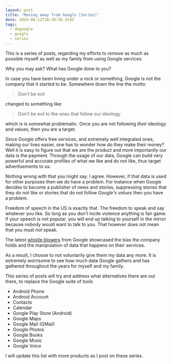 ```yaml
---
layout: post
title: 'Moving away from Google [Series]'
date: 2019-08-12T20:30:56.554Z
tags:
  - degoogle
  - google
  - series
---
```

This is a series of posts, regarding my efforts to _remove_ as much as possible myself as well as my family from using Google services. 
<!--more-->
Why you may ask? What has Google done to you?

In case you have been living under a rock or something, Google is not the company that it started to be. Somewhere down the line the motto:

> Don't be evil

changed to something like:

> Don't be evil to the ones that follow our ideology

which is is somewhat problematic. Once you are not following _their_ ideology and values, then you are a target.

Since Google offers free services, and extremely well integrated ones, making our lives easier, one has to wonder how do they make their money? Well it is easy to figure out that we are the product and more importantly our data is the payment. Through the usage of our data, Google can build very powerful and accurate profiles of what we like and do not like, thus target advertisements to us.

Nothing wrong with that you might say. I agree. However, if that data is used for other purposes then we do have a problem. For instance when Google decides to become a publisher of news and stories, suppressing stories that they do not like or stories that do not follow _Google's values_ then you have a problem.

Freedom of speech in the US is exactly that. The freedom to speak and say whatever you like. So long as you don't incite violence anything is fair game. If your speech is not popular, you will end up talking to yourself in the mirror because nobody would want to talk to you. That however does not mean that you must not speak.

The latest [whistle blowers](https://www.bitchute.com/video/ricI5t66cj8/) from Google showcased the bias the company holds and the manipulation of data that happens on their services.

As a result, I choose to not voluntarily give them my data any more. It is extremely worrisome to see how much data Google gathers and has gathered throughout the years for myself and my family.

This series of posts will try and address what alternatives there are out there, to replace the Google suite of tools

* Android Phone
* Android Account
* Contacts
* Calendar
* Google Play Store (Android)
* Google Maps
* Google Mail (GMail)
* Google Photos
* Google Books
* Google Music
* Google Voice

I will update this list with more products as I post on these series.
